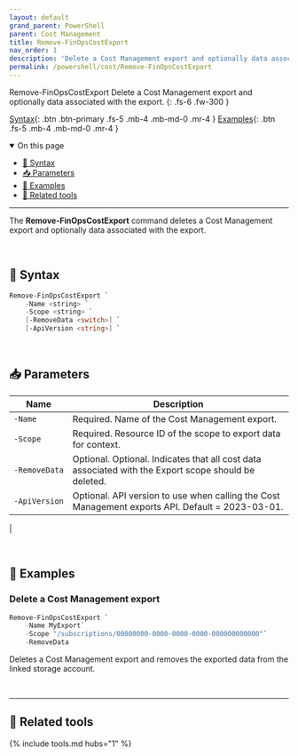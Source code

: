 ```yaml
---
layout: default
grand_parent: PowerShell
parent: Cost Management
title: Remove-FinOpsCostExport
nav_order: 1
description: 'Delete a Cost Management export and optionally data associated with the export'
permalink: /powershell/cost/Remove-FinOpsCostExport
---
```


<span class="fs-9 d-block mb-4">Remove-FinOpsCostExport</span>
Delete a Cost Management export and optionally data associated with the export.
{: .fs-6 .fw-300 }

[Syntax](#-syntax){: .btn .btn-primary .fs-5 .mb-4 .mb-md-0 .mr-4 }
[Examples](#-examples){: .btn .fs-5 .mb-4 .mb-md-0 .mr-4 }

<details open markdown="1">
   <summary class="fs-2 text-uppercase">On this page</summary>

- [🧮 Syntax](#-syntax)
- [📥 Parameters](#-parameters)
- [🌟 Examples](#-examples)
- [🧰 Related tools](#-related-tools)

</details>

---

The **Remove-FinOpsCostExport** command deletes a Cost Management export and optionally data associated with the export.

<br>

## 🧮 Syntax

```powershell
Remove-FinOpsCostExport `
    -Name <string> `
    -Scope <string> `
    [-RemoveData <switch>] `
    [-ApiVersion <string>] `
```

<br>

## 📥 Parameters

| Name          | Description                                                                                          |
| ------------- | ---------------------------------------------------------------------------------------------------- |
| `‑Name`       | Required. Name of the Cost Management export.                                                        |
| `‑Scope`      | Required. Resource ID of the scope to export data for context.                                       |
| `‑RemoveData` | Optional. Optional. Indicates that all cost data associated with the Export scope should be deleted. |
| `‑ApiVersion` | Optional. API version to use when calling the Cost Management exports API. Default = 2023-03-01.     |

|

<br>

## 🌟 Examples

### Delete a Cost Management export

```powershell
Remove-FinOpsCostExport `
    -Name MyExport`
    -Scope "/subscriptions/00000000-0000-0000-0000-000000000000"`
    -RemoveData
```

Deletes a Cost Management export and removes the exported data from the linked storage account.

<br>

---

## 🧰 Related tools

{% include tools.md hubs="1" %}

<br>
